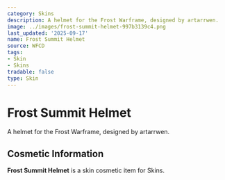 ```yaml
---
category: Skins
description: A helmet for the Frost Warframe, designed by artarrwen.
image: ../images/frost-summit-helmet-997b3139c4.png
last_updated: '2025-09-17'
name: Frost Summit Helmet
source: WFCD
tags:
- Skin
- Skins
tradable: false
type: Skin
---
```


# Frost Summit Helmet

A helmet for the Frost Warframe, designed by artarrwen.

## Cosmetic Information

**Frost Summit Helmet** is a skin cosmetic item for Skins.

